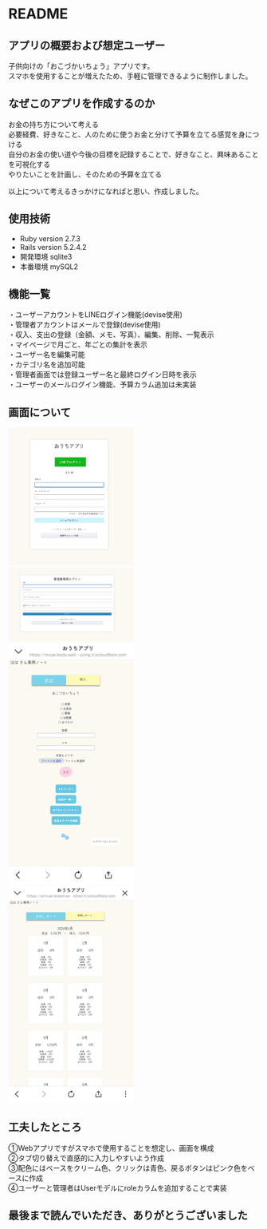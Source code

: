 # README

## アプリの概要および想定ユーザー
子供向けの「おこづかいちょう」アプリです。  
スマホを使用することが増えたため、手軽に管理できるように制作しました。  

## なぜこのアプリを作成するのか
お金の持ち方について考える  
必要経費、好きなこと、人のために使うお金と分けて予算を立てる感覚を身につける  
自分のお金の使い道や今後の目標を記録することで、好きなこと、興味あることを可視化する  
やりたいことを計画し、そのための予算を立てる  

以上について考えるきっかけになればと思い、作成しました。  


## 使用技術
* Ruby version  2.7.3
* Rails version 5.2.4.2
* 開発環境 sqlite3
* 本番環境 mySQL2

## 機能一覧
・ユーザーアカウントをLINEログイン機能(devise使用)  
・管理者アカウントはメールで登録(devise使用)  
・収入、支出の登録（金額、メモ、写真）、編集、削除、一覧表示  
・マイページで月ごと、年ごとの集計を表示  
・ユーザー名を編集可能  
・カテゴリ名を追加可能  
・管理者画面では登録ユーザー名と最終ログイン日時を表示  
・ユーザーのメールログイン機能、予算カラム追加は未実装  

## 画面について

<img src="images/user-login.png" alt="ログイン画面・ユーザー" style="width: 50%;">
<img src="images/admin-login.png" alt="ログイン画面・管理者" style="width: 50%;">
<img src="images/top.png" alt="トップページ・ユーザー" style="width: 50%;">
<img src="images/mypage.png" alt="マイページ・ユーザー" style="width: 50%;">


## 工夫したところ
①Webアプリですがスマホで使用することを想定し、画面を構成  
②タブ切り替えで直感的に入力しやすいよう作成  
③配色にはベースをクリーム色、クリックは青色、戻るボタンはピンク色をベースに作成  
④ユーザーと管理者はUserモデルにroleカラムを追加することで実装  



## 最後まで読んでいただき、ありがとうございました